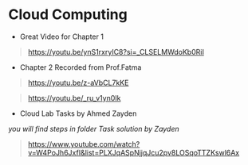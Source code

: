 # Cloud Computing

- Great Video for Chapter 1

> https://youtu.be/ynS1rxryIC8?si=_CLSELMWdoKb0RiI

- Chapter 2 Recorded from Prof.Fatma

> https://youtu.be/z-aVbCL7kKE

> https://youtu.be/_ru_v1yn0Ik

- Cloud Lab Tasks by Ahmed Zayden

 *you will find steps in folder Task solution by Zayden*

>https://www.youtube.com/watch?v=W4PoJh6JxfI&list=PLXJqASpNjjqJcu2pv8LOSqoTTZKswl6Ax